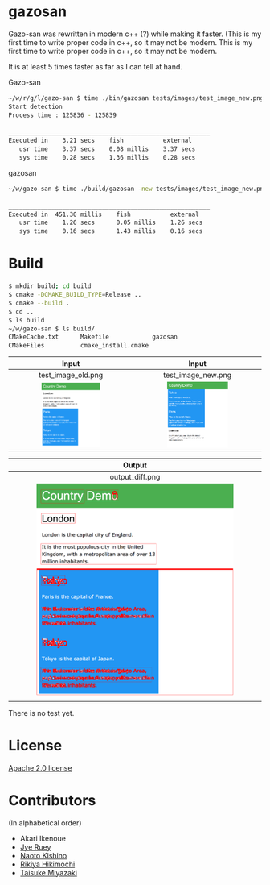 # gazosan

Gazo-san was rewritten in modern c++ (?) while making it faster. (This is my first time to write proper code in c++, so it may not be modern.
This is my first time to write proper code in c++, so it may not be modern.

It is at least 5 times faster as far as I can tell at hand.

Gazo-san
```bash
~/w/r/g/l/gazo-san $ time ./bin/gazosan tests/images/test_image_new.png tests/images/test_image_old.png
Start detection
Process time : 125836 - 125839

________________________________________________________
Executed in    3.21 secs    fish           external
   usr time    3.37 secs    0.08 millis    3.37 secs
   sys time    0.28 secs    1.36 millis    0.28 secs
```

gazosan
```bash
~/w/gazo-san $ time ./build/gazosan -new tests/images/test_image_new.png -old tests/images/test_image_old.png -threshold 200

________________________________________________________
Executed in  451.30 millis    fish           external
   usr time    1.26 secs      0.05 millis    1.26 secs
   sys time    0.16 secs      1.43 millis    0.16 secs
```

# Build

```bash
$ mkdir build; cd build
$ cmake -DCMAKE_BUILD_TYPE=Release ..
$ cmake --build .
$ cd ..
$ ls build
~/w/gazo-san $ ls build/
CMakeCache.txt      Makefile            gazosan
CMakeFiles          cmake_install.cmake
```

| Input | Input |
| :--: | :--: |
| test_image_old.png | test_image_new.png |
| <img src="tests/images/test_image_old.png" width="50%" /> | <img src="tests/images/test_image_new.png" width="50%" /> |

| Output |
| :--: |
| output_diff.png |
| <img src="tests/images/output_diff.png" width="80%" /> | |


There is no test yet.

# License

[Apache 2.0 license](LICENSE)

# Contributors

(In alphabetical order)
* Akari Ikenoue
* [Jye Ruey](https://github.com/rueyaa332266)
* [Naoto Kishino](https://github.com/naotospace)
* [Rikiya Hikimochi](https://github.com/hikimochi)
* [Taisuke Miyazaki](https://github.com/imishinist)
